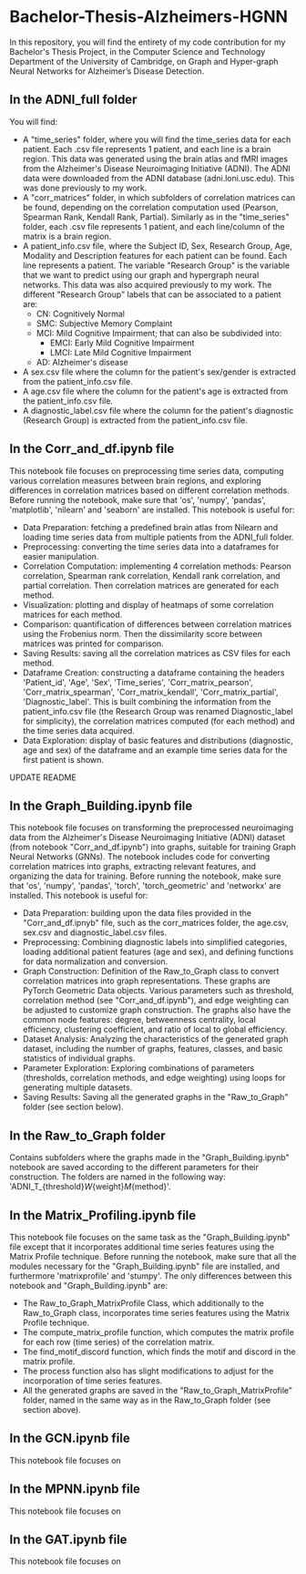 # Bachelor-Thesis-Alzheimers-HGNN
In this repository, you will find the entirety of my code contribution for my Bachelor's Thesis Project, in the Computer Science and Technology Department of the University of Cambridge, on Graph and Hyper-graph Neural Networks for Alzheimer’s Disease Detection.

## In the ADNI_full folder
You will find:
- A "time_series" folder, where you will find the time_series data for each patient. Each .csv file represents 1 patient, and each line is a brain region. This data was generated using the brain atlas and fMRI images from the Alzheimer's Disease Neuroimaging Initiative (ADNI). The ADNI data were downloaded from the ADNI database (adni.loni.usc.edu). This was done previously to my work.
- A "corr_matrices" folder, in which subfolders of correlation matrices can be found, depending on the correlation computation used (Pearson, Spearman Rank, Kendall Rank, Partial). Similarly as in the "time_series" folder, each .csv file represents 1 patient, and each line/column of the matrix is a brain region.
- A patient_info.csv file, where the Subject ID, Sex, Research Group, Age, Modality and Description features for each patient can be found. Each line represents a patient. The variable "Research Group" is the variable that we want to predict using our graph and hypergraph neural networks. This data was also acquired previously to my work. The different "Research Group" labels that can be associated to a patient are:
    - CN: Cognitively Normal
    - SMC: Subjective Memory Complaint
    - MCI: Mild Cognitive Impairment; that can also be subdivided into:
        - EMCI: Early Mild Cognitive Impairment
        - LMCI: Late Mild Cognitive Impairment
    - AD: Alzheimer's disease
- A sex.csv file where the column for the patient's sex/gender is extracted from the patient_info.csv file.
- A age.csv file where the column for the patient's age is extracted from the patient_info.csv file.
- A diagnostic_label.csv file where the column for the patient's diagnostic (Research Group) is extracted from the patient_info.csv file.

## In the Corr_and_df.ipynb file
This notebook file focuses on preprocessing time series data, computing various correlation measures between brain regions, and exploring differences in correlation matrices based on different correlation methods.
Before running the notebook, make sure that 'os', 'numpy', 'pandas', 'matplotlib', 'nilearn' and 'seaborn' are installed.
This notebook is useful for:
- Data Preparation: fetching a predefined brain atlas from Nilearn and loading time series data from multiple patients from the ADNI_full folder.
- Preprocessing: converting the time series data into a dataframes for easier manipulation.
- Correlation Computation: implementing 4 correlation methods: Pearson correlation, Spearman rank correlation, Kendall rank correlation, and partial correlation. Then correlation matrices are generated for each method.
- Visualization: plotting and display of heatmaps of some correlation matrices for each method.
- Comparison: quantification of differences between correlation matrices using the Frobenius norm. Then the dissimilarity score between matrices was printed for comparison.
- Saving Results: saving all the correlation matrices as CSV files for each method.
- Dataframe Creation: constructing a dataframe containing the headers 'Patient_id', 'Age', 'Sex', 'Time_series', 'Corr_matrix_pearson', 'Corr_matrix_spearman', 'Corr_matrix_kendall', 'Corr_matrix_partial', 'Diagnostic_label'. This is built combining the information from the patient_info.csv file (the Research Group was renamed Diagnostic_label for simplicity), the correlation matrices computed (for each method) and the time series data acquired.
- Data Exploration: display of basic features and distributions (diagnostic, age and sex) of the dataframe and an example time series data for the first patient is shown.

UPDATE README

## In the Graph_Building.ipynb file
This notebook file focuses on transforming the preprocessed neuroimaging data from the Alzheimer's Disease Neuroimaging Initiative (ADNI) dataset (from notebook "Corr_and_df.ipynb") into graphs, suitable for training Graph Neural Networks (GNNs). The notebook includes code for converting correlation matrices into graphs, extracting relevant features, and organizing the data for training.
Before running the notebook, make sure that 'os', 'numpy', 'pandas', 'torch', 'torch_geometric' and 'networkx' are installed.
This notebook is useful for:
- Data Preparation: building upon the data files provided in the "Corr_and_df.ipnyb" file, such as the corr_matrices folder, the age.csv, sex.csv and diagnostic_label.csv files.
- Preprocessing: Combining diagnostic labels into simplified categories, loading additional patient features (age and sex), and defining functions for data normalization and conversion.
- Graph Construction: Definition of the Raw_to_Graph class to convert correlation matrices into graph representations. These graphs are PyTorch Geometric Data objects. Various parameters such as threshold, correlation method (see "Corr_and_df.ipynb"), and edge weighting can be adjusted to customize graph construction. The graphs also have the common node features: degree, betweenness centrality, local efficiency, clustering coefficient, and ratio of local to global efficiency.
- Dataset Analysis: Analyzing the characteristics of the generated graph dataset, including the number of graphs, features, classes, and basic statistics of individual graphs.
- Parameter Exploration: Exploring combinations of parameters (thresholds, correlation methods, and edge weighting) using loops for generating multiple datasets.
- Saving Results: Saving all the generated graphs in the "Raw_to_Graph" folder (see section below).

## In the Raw_to_Graph folder 
Contains subfolders where the graphs made in the "Graph_Building.ipynb" notebook are saved according to the different parameters for their construction.
The folders are named in the following way: 'ADNI_T_{threshold}_W_{weight}_M_{method}'.

## In the Matrix_Profiling.ipynb file
This notebook file focuses on the same task as the "Graph_Building.ipynb" file except that it incorporates additional time series features using the Matrix Profile technique.
Before running the notebook, make sure that all the modules necessary for the "Graph_Building.ipynb" file are installed, and furthermore 'matrixprofile' and 'stumpy'.
The only differences between this notebook and "Graph_Building.ipynb" are:
- The Raw_to_Graph_MatrixProfile Class, which additionally to the Raw_to_Graph class, incorporates time series features using the Matrix Profile technique.
- The compute_matrix_profile function, which computes the matrix profile for each row (time series) of the correlation matrix.
- The find_motif_discord function, which finds the motif and discord in the matrix profile.
- The process function also has slight modifications to adjust for the incorporation of time series features.
- All the generated graphs are saved in the "Raw_to_Graph_MatrixProfile" folder, named in the same way as in the Raw_to_Graph folder (see section above).

## In the GCN.ipynb file
This notebook file focuses on

## In the MPNN.ipynb file
This notebook file focuses on

## In the GAT.ipynb file
This notebook file focuses on
